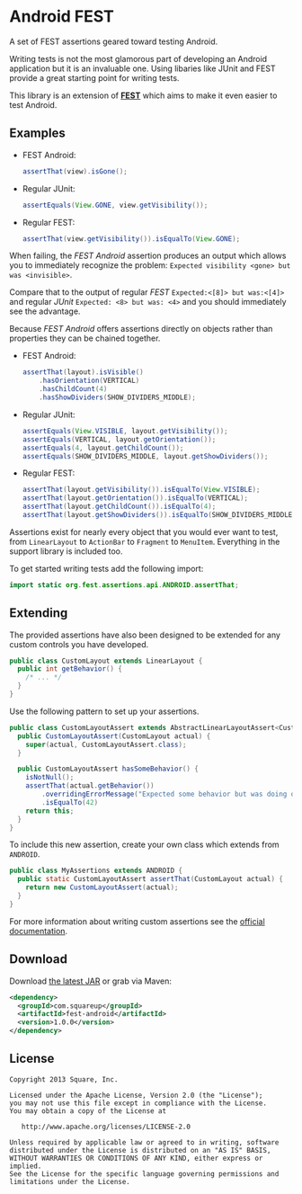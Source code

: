 Android FEST
============

A set of FEST assertions geared toward testing Android.

Writing tests is not the most glamorous part of developing an Android
application but it is an invaluable one. Using libaries like JUnit and FEST
provide a great starting point for writing tests.

This library is an extension of [**FEST**](http://fest.easytesting.org) which aims to make it even easier to test
Android.



Examples
--------

 *  FEST Android:

    ```java
    assertThat(view).isGone();
    ```

 *  Regular JUnit:

    ```java
    assertEquals(View.GONE, view.getVisibility());
    ```

 *  Regular FEST:

    ```java
    assertThat(view.getVisibility()).isEqualTo(View.GONE);
    ```

When failing, the _FEST Android_ assertion produces an output which allows you
to immediately recognize the problem:
`Expected visibility <gone> but was <invisible>`.

Compare that to the output of regular _FEST_ `Expected:<[8]> but was:<[4]>` and
regular _JUnit_ `Expected: <8> but was: <4>` and you should immediately see the
advantage.


Because _FEST Android_ offers assertions directly on objects rather than
properties they can be chained together.

 *  FEST Android:

    ```java
    assertThat(layout).isVisible()
        .hasOrientation(VERTICAL)
        .hasChildCount(4)
        .hasShowDividers(SHOW_DIVIDERS_MIDDLE);
    ```

 *  Regular JUnit:

    ```java
    assertEquals(View.VISIBLE, layout.getVisibility());
    assertEquals(VERTICAL, layout.getOrientation());
    assertEquals(4, layout.getChildCount());
    assertEquals(SHOW_DIVIDERS_MIDDLE, layout.getShowDividers());
    ```

 *  Regular FEST:

    ```java
    assertThat(layout.getVisibility()).isEqualTo(View.VISIBLE);
    assertThat(layout.getOrientation()).isEqualTo(VERTICAL);
    assertThat(layout.getChildCount()).isEqualTo(4);
    assertThat(layout.getShowDividers()).isEqualTo(SHOW_DIVIDERS_MIDDLE);
    ```

Assertions exist for nearly every object that you would ever want to test, from
`LinearLayout` to `ActionBar` to `Fragment` to `MenuItem`. Everything in the
support library is included too.

To get started writing tests add the following import:

```java
import static org.fest.assertions.api.ANDROID.assertThat;
```



Extending
---------

The provided assertions have also been designed to be extended for any custom
controls you have developed.

```java
public class CustomLayout extends LinearLayout {
  public int getBehavior() {
    /* ... */
  }
}
```

Use the following pattern to set up your assertions.

```java
public class CustomLayoutAssert extends AbstractLinearLayoutAssert<CustomLayoutAssert, CustomLayout> {
  public CustomLayoutAssert(CustomLayout actual) {
    super(actual, CustomLayoutAssert.class);
  }

  public CustomLayoutAssert hasSomeBehavior() {
    isNotNull();
    assertThat(actual.getBehavior())
        .overridingErrorMessage("Expected some behavior but was doing other behavior.")
        .isEqualTo(42)
    return this;
  }
}
```

To include this new assertion, create your own class which extends from `ANDROID`.

```java
public class MyAssertions extends ANDROID {
  public static CustomLayoutAssert assertThat(CustomLayout actual) {
    return new CustomLayoutAssert(actual);
  }
}
```

For more information about writing custom assertions see the [official documentation][2].



Download
--------

Download [the latest JAR][1] or grab via Maven:

```xml
<dependency>
  <groupId>com.squareup</groupId>
  <artifactId>fest-android</artifactId>
  <version>1.0.0</version>
</dependency>
```



License
-------

    Copyright 2013 Square, Inc.

    Licensed under the Apache License, Version 2.0 (the "License");
    you may not use this file except in compliance with the License.
    You may obtain a copy of the License at

       http://www.apache.org/licenses/LICENSE-2.0

    Unless required by applicable law or agreed to in writing, software
    distributed under the License is distributed on an "AS IS" BASIS,
    WITHOUT WARRANTIES OR CONDITIONS OF ANY KIND, either express or implied.
    See the License for the specific language governing permissions and
    limitations under the License.




 [1]: https://oss.sonatype.org/content/repositories/releases/com/squareup/fest-android/1.0.0/fest-android-1.0.0.jar
 [2]: https://github.com/alexruiz/fest-assert-2.x/wiki/Creating-specific-assertions
